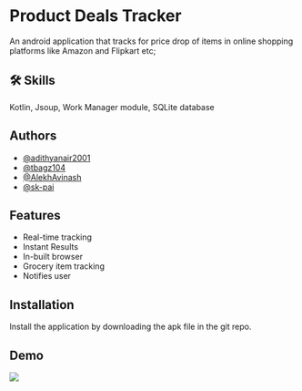 
# Product Deals Tracker

An android application that tracks for price drop of items in online shopping platforms like Amazon and Flipkart etc;



## 🛠 Skills
Kotlin, Jsoup, Work Manager module, SQLite database



## Authors

- [@adithyanair2001](https://www.github.com/octokatherine)
- [@tbagz104](https://github.com/tbagz104)
- [@AlekhAvinash](https://github.com/AlekhAvinash)
- [@sk-pai](https://github.com/sk-pai)


## Features

- Real-time tracking
- Instant Results
- In-built browser
- Grocery item tracking
- Notifies user


## Installation

Install the application by downloading the apk file in the git repo.

    
## Demo

![](![](https://github.com/adithyanair2001/Product-Deals-Tracker/blob/main/20221005_063604.gif))

